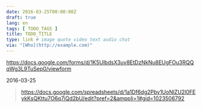 ```yaml
---
date: 2016-03-25T00:00:00Z
draft: true
lang: en
tags: [ TODO_TAGS ]
title: TODO_TITLE
type: link # image quote video text audio chat
via: "[Who](http://example.com)"
---
```


<https://docs.google.com/forms/d/1K5UlbdsX3uv8EtDzNkNu8EUgFOu3RQQqWg3L9TuSep0/viewform>

2016-03-25
> https://docs.google.com/spreadsheets/d/1a1Df6dg2Pby1UoNlZU2l0FEykKsQKttu7O6q7iQd2bU/edit?pref=2&amppli=1#gid=1023506792




